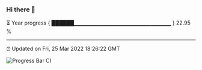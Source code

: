 ### Hi there 👋

⏳ Year progress { ██████▁▁▁▁▁▁▁▁▁▁▁▁▁▁▁▁▁▁▁▁▁▁▁▁ } 22.95 %

---

⏰ Updated on Fri, 25 Mar 2022 18:26:22 GMT

![Progress Bar CI](https://github.com/ZhaoGui/ZhaoGui/workflows/Progress%20Bar%20CI/badge.svg)
